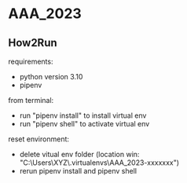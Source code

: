 # AAA_2023

## How2Run

requirements:
- python version 3.10
- pipenv


from terminal:
- run "pipenv install" to install virtual env
- run "pipenv shell" to activate virtual env

reset environment:
- delete vitual env folder (location win: "C:\Users\XYZ\\.virtualenvs\AAA_2023-xxxxxxx")
- rerun pipenv install and pipenv shell
